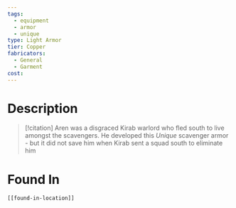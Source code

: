 ```yaml
---
tags:
  - equipment
  - armor
  - unique
type: Light Armor
tier: Copper
fabricators:
  - General
  - Garment
cost:
---
```

# Description
> [!citation]
> Aren was a disgraced Kirab warlord who fled south to live amongst the scavengers. He developed this *Unique* scavenger armor - but it did not save him when Kirab sent a squad south to eliminate him
# Found In
```meta-bind-embed
[[found-in-location]]
```
